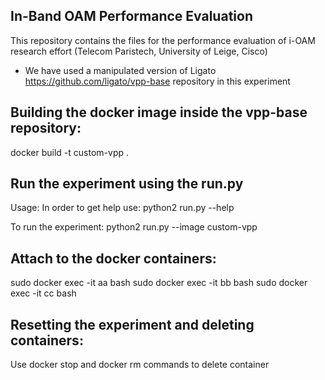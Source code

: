 ## In-Band OAM Performance Evaluation
This repository contains the files for the performance evaluation of i-OAM research effort (Telecom Paristech, University of Leige, Cisco)


* We have used a manipulated version of Ligato https://github.com/ligato/vpp-base repository in this experiment

## Building the docker image inside the vpp-base repository:
docker build -t custom-vpp .

## Run the experiment using the run.py
Usage:
In order to get help use:
python2 run.py --help

To run the experiment:
python2 run.py --image custom-vpp

## Attach to the docker containers:
sudo docker exec -it aa bash
sudo docker exec -it bb bash
sudo docker exec -it cc bash

## Resetting the experiment and deleting containers:
Use docker stop and docker rm commands to delete container
